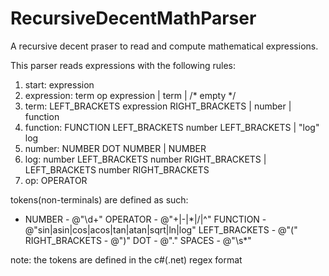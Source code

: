 # RecursiveDecentMathParser
A recursive decent praser to read and compute mathematical expressions.

This parser reads expressions with the following rules:

1. start: expression
2. expression: term op expression
             | term
             | /* empty */
3. term: LEFT_BRACKETS expression RIGHT_BRACKETS
       | number
       | function
4. function: FUNCTION LEFT_BRACKETS number LEFT_BRACKETS
           | "log" log
5. number: NUMBER DOT NUMBER
         | NUMBER
6. log: number LEFT_BRACKETS number RIGHT_BRACKETS
      | LEFT_BRACKETS number RIGHT_BRACKETS
7. op: OPERATOR

tokens(non-terminals) are defined as such:

* NUMBER - @"\d+" 
OPERATOR - @"\+|\-|\*|/|\^"
FUNCTION - @"sin|asin|cos|acos|tan|atan|sqrt|ln|log"
LEFT_BRACKETS - @"\("
RIGHT_BRACKETS - @"\)"
DOT - @"\."
SPACES - @"\s*"

note: the tokens are defined in the c#(.net) regex format
